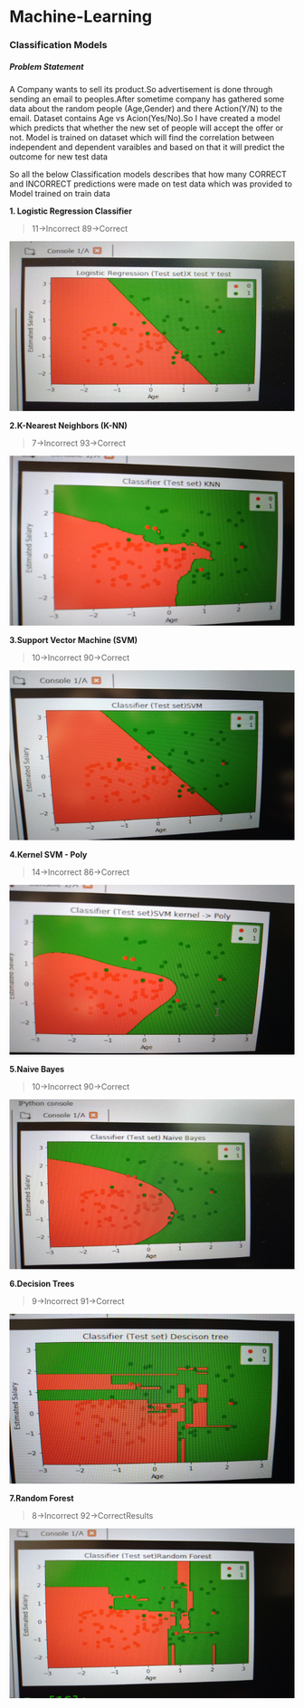 # Machine-Learning
 

### Classification Models

##### Problem Statement 
A Company wants to sell its product.So advertisement is done through sending an email to peoples.After sometime company has gathered some data about the random people (Age,Gender) and  there Action(Y/N) to the email.
Dataset contains Age vs Acion(Yes/No).So I have created a  model which  predicts that whether the new set of people will accept the offer or not. Model is trained on dataset which will find the correlation between independent and dependent varaibles and based on that it will predict the outcome for new test data

So all the below Classification models describes that how many CORRECT and INCORRECT predictions were made on test data which was provided to Model trained on train data

**1. Logistic Regression Classifier**
>11->Incorrect 89->Correct 
<img src="Classification/Results/logistic_test.jpg" height="300" width="630"/> 

**2.K-Nearest Neighbors (K-NN)**
>7->Incorrect  93->Correct
<img src="Classification/Results/knn_test.jpg" height="300" width="630"/>

**3.Support Vector Machine (SVM)**
>10->Incorrect 90->Correct
<img src="Classification/Results/svm_test.jpg" height="300" width="630"/>

**4.Kernel SVM - Poly**
>14->Incorrect 86->Correct
<img src="Classification/Results/svm_kernel_test.jpg" height="300" width="630"/>

**5.Naive Bayes**
>10->Incorrect  90->Correct
<img src="Classification/Results/naive_test.jpg" height="300" width="630"/>

**6.Decision Trees**
>9->Incorrect  91->Correct
<img src="Classification/Results/decision_test.jpg" height="300" width="630"/>

**7.Random Forest**
>8->Incorrect  92->CorrectResults
<img src="Classification/Results/random_test.jpg" height="300" width="630"/>

       
